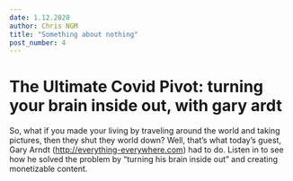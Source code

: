 ```yaml
---
date: 1.12.2020 
author: Chris NGM
title: "Something about nothing"
post_number: 4
---
```


# The Ultimate Covid Pivot: turning your brain inside out, with gary ardt


So, what if you made your living by traveling around the world and taking pictures, then they shut they world down?  Well, that’s what today’s guest, Gary Arndt (http://everything-everywhere.com) had to do.  Listen in to see how he solved the problem by “turning his brain inside out” and creating monetizable content.
